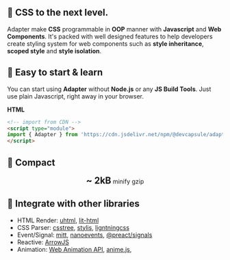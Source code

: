 ## 🎉 CSS to the next level.

Adapter make **CSS** programmable in **OOP** manner
with **Javascript** and **Web Components**. It's packed with
well designed features to help developers create styling system
for web components such as **style inheritance**, **scoped style** and
**style isolation**.

## 🎉 Easy to start & learn
You can start using **Adapter** without **Node.js** or any
**JS Build Tools**. Just use plain Javascript, right away in your browser.

<el-code-block>
<div el="bar-top-left"><b>HTML</b></div>

```html
<!-- import from CDN -->
<script type="module">
import { Adapter } from 'https://cdn.jsdelivr.net/npm/@devcapsule/adapter/+esm'
</script>
```
</el-code-block>

## 🎉 Compact

<div style="text-align: center;">
<strong style="font-size: 1.5em;">~ 2kB</strong> minify gzip
</div>

## 🎉 Integrate with other libraries

- HTML Render:
  [uhtml](https://github.com/WebReflection/uhtml),
  [lit-html](https://lit.dev/docs/libraries/standalone-templates/)
- CSS Parser:
  [csstree](https://github.com/csstree/csstree),
  [stylis](https://stylis.js.org/),
  [ligntningcss](https://lightningcss.dev/)
- Event/Signal: [mitt](https://www.npmjs.com/package/mitt),
  [nanoevents](https://github.com/ai/nanoevents]),
  [@preact/signals]()
- Reactive: [ArrowJS](https://www.arrow-js.com/)
- Animation:
  [Web Animation API](https://developer.mozilla.org/en-US/docs/Web/API/Web_Animations_API),
  [anime.js](https://animejs.com/),